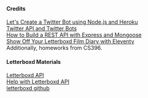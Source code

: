 #### Credits 
[Let's Create a Twitter Bot using Node.js and Heroku](https://dev.to/developer_buddy/let-s-create-a-twitter-bot-using-node-js-and-heroku-1-3-43kb)</br>
[Twitter API and Twitter Bots](https://shiffman.net/a2z/twitter-bots/)</br>
[How to Build a REST API with Express and Mongoose](https://rahmanfadhil.com/express-rest-api/)</br>
[Show Off Your Letterboxd Film Diary with Eleventy](https://smithtimmytim.com/blog/2020/create-a-film-diary-with-eleventy-and-letterboxd/)</br>
Additionally, homeworks from CS396.

#### Letterboxd Materials 
[Letterboxd API](http://api-docs.letterboxd.com/)</br>
[Help with Letterboxd API](https://www.reddit.com/r/ProgrammingBuddies/comments/8s4ov4/help_with_letterboxd_api/)</br>
[letterboxd github](https://github.com/zaccolley/letterboxd)</br>
